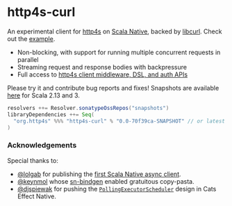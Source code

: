 # http4s-curl

An experimental client for [http4s](https://http4s.org/) on [Scala Native](https://github.com/scala-native/scala-native/), backed by [libcurl](https://curl.se/libcurl/). Check out the [example](https://github.com/http4s/http4s-curl/blob/main/example/src/main/scala/ExampleApp.scala).

- Non-blocking, with support for running multiple concurrent requests in parallel
- Streaming request and response bodies with backpressure
- Full access to [http4s client middleware, DSL, and auth APIs](https://www.javadoc.io/doc/org.http4s/http4s-docs_2.13/0.23.14/org/http4s/client/index.html)

Please try it and contribute bug reports and fixes! Snapshots are available [here](https://s01.oss.sonatype.org/content/repositories/snapshots/org/http4s/http4s-curl_native0.4_3/) for Scala 2.13 and 3.

```scala
resolvers ++= Resolver.sonatypeOssRepos("snapshots")
libraryDependencies ++= Seq(
  "org.http4s" %%% "http4s-curl" % "0.0-70f39ca-SNAPSHOT" // or latest commit
)
```

### Acknowledgements

Special thanks to:
- [@lolgab](https://github.com/lolgab/) for publishing the [first Scala Native async client](https://github.com/lolgab/scala-native-http-client-async).
- [@keynmol](https://github.com/keynmol/) whose [sn-bindgen](https://github.com/indoorvivants/sn-bindgen) enabled gratuitous copy-pasta.
- [@djspiewak](https://github.com/djspiewak/) for pushing the [`PollingExecutorScheduler`](https://github.com/typelevel/cats-effect/blob/05e6a4c34f284670b776b2890a12819b0a5c5954/core/native/src/main/scala/cats/effect/unsafe/PollingExecutorScheduler.scala) design in Cats Effect Native.
